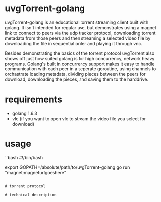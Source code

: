 # uvgTorrent-golang

uvgTorrent-golang is an educational torrent streaming client built with golang. It isn't intended for regular use, but demonstrates using a magnet link to connect to peers via the udp tracker protocol, downloading torrent metadata from those peers and then streaming a selected video file by downloading the file in sequential order and playing it through vnc. 

Besides demonstrating the basics of the torrent protocol uvgTorrent also shows off just how suited golang is for high concurrency, network heavy programs. Golang's built in concurrency support makes it easy to handle communication with each peer in a seperate goroutine, using channels to orchastrate loading metadata, dividing pieces between the peers for download, downloading the pieces, and saving them to the harddrive.

# requirements

- golang 1.6.3
- vlc (if you want to open vlc to stream the video file you select for download)

# usage

``bash
#!/bin/bash

export GOPATH=/absolute/path/to/uvgTorrent-golang
go run "magnet:magneturlgoeshere"
```

# torrent protocol

# technical description